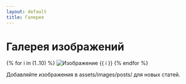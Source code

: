 ```yaml
---
layout: default
title: Галерея
---
```

<h1>Галерея изображений</h1>
<div class="gallery-grid">
  {% for i in (1..10) %}
  <img src="/assets/images/posts/post-{{ i }}.jpg" alt="Изображение {{ i }}" loading="lazy" class="gallery-item">
  {% endfor %}
</div>
<p>Добавляйте изображения в assets/images/posts/ для новых статей.</p>
